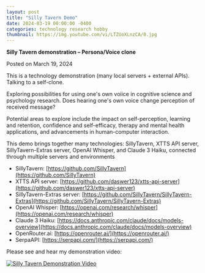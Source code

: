 ```yaml
---
layout: post
title: "Silly Tavern Demo"
date: 2024-03-19 00:00:00 -0400
categories: technology research hobby
thumbnail: https://img.youtube.com/vi/LTZUoXLnzCA/0.jpg
---
```


**Silly Tavern demonstration – Persona/Voice clone**

Posted on March 19, 2024

This is a technology demonstration (many local servers + external APIs). Talking to a self-clone.

Exploring possibilities for using one's own voiice in cognitive science and psychology research. Does hearing one's own voice change perception of received message?

Potential areas to explore include the impact on self-perception, learning and retention, confidence and self-efficacy, therapy and mental health applications, and advancements in human-computer interaction.


This demo brings together many technologies: SillyTavern, XTTS API server, SillyTavern-Extras server, OpenAI Whisper, and Claude 3 Haiku, connected through multiple servers and environments

- SillyTavern: [https://github.com/SillyTavern](https://github.com/SillyTavern)
- XTTS API server: [https://github.com/daswer123/xtts-api-server](https://github.com/daswer123/xtts-api-server)
- SillyTavern-Extras server: [https://github.com/SillyTavern/SillyTavern-Extras](https://github.com/SillyTavern/SillyTavern-Extras)
- OpenAI Whisper: [https://openai.com/research/whisper](https://openai.com/research/whisper)
- Claude 3 Haiku: [https://docs.anthropic.com/claude/docs/models-overview](https://docs.anthropic.com/claude/docs/models-overview)
- OpenRouter.ai: [https://openrouter.ai/](https://openrouter.ai/)
- SerpaAPI: [https://serpapi.com/](https://serpapi.com/)

Please see and hear my demonstration video:

[![Silly Tavern Demonstration Video](https://img.youtube.com/vi/LTZUoXLnzCA/0.jpg)](https://www.youtube.com/watch?v=LTZUoXLnzCA)

